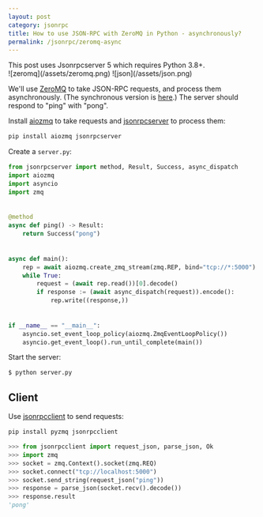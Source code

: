 ```yaml
---
layout: post
category: jsonrpc
title: How to use JSON-RPC with ZeroMQ in Python - asynchronously?
permalink: /jsonrpc/zeromq-async
---
```

<div class="warning" markdown="1">
This post uses Jsonrpcserver 5 which requires Python 3.8+.
</div>

<div class="wide-logos" markdown="1">
![zeromq](/assets/zeromq.png)
![json](/assets/json.png)
</div>

We'll use [ZeroMQ](http://zeromq.org) to take JSON-RPC requests, and process
them asynchronously. (The synchronous version is [here](./zeromq).) The server
should respond to "ping" with "pong".

Install [aiozmq](https://aiozmq.readthedocs.io/) to take requests and
[jsonrpcserver](https://www.jsonrpcserver.com/) to process them:

```sh
pip install aiozmq jsonrpcserver
```
Create a `server.py`:

```python
from jsonrpcserver import method, Result, Success, async_dispatch
import aiozmq
import asyncio
import zmq


@method
async def ping() -> Result:
    return Success("pong")


async def main():
    rep = await aiozmq.create_zmq_stream(zmq.REP, bind="tcp://*:5000")
    while True:
        request = (await rep.read())[0].decode()
        if response := (await async_dispatch(request)).encode():
            rep.write((response,))


if __name__ == "__main__":
    asyncio.set_event_loop_policy(aiozmq.ZmqEventLoopPolicy())
    asyncio.get_event_loop().run_until_complete(main())
```

Start the server:

```sh
$ python server.py
```

## Client

Use [jsonrpcclient](https://www.jsonrpcclient.com/) to send requests:

``` shell
pip install pyzmq jsonrpcclient
```
```python
>>> from jsonrpcclient import request_json, parse_json, Ok
>>> import zmq
>>> socket = zmq.Context().socket(zmq.REQ)
>>> socket.connect("tcp://localhost:5000")
>>> socket.send_string(request_json("ping"))
>>> response = parse_json(socket.recv().decode())
>>> response.result
'pong'
```
